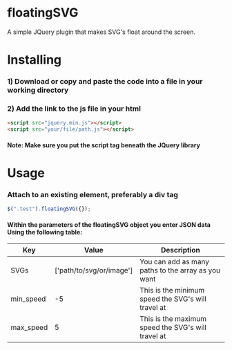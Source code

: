 # floatingSVG

A simple JQuery plugin that makes SVG's float around the screen.

# Installing

### 1) Download or copy and paste the code into a file in your working directory
### 2) Add the link to the js file in your html
```html
<script src="jquery.min.js"></script>
<script src="your/file/path.js"></script>
```
#### Note: Make sure you put the script tag beneath the JQuery library

# Usage

### Attach to an existing element, preferably a div tag
```javascript
$(".test").floatingSVG({});
```
#### Within the parameters of the floatingSVG object you enter JSON data Using the following table:
| Key | Value | Description |
|-----|-------|-------------|
| SVGs | ['path/to/svg/or/image'] | You can add as many paths to the array as you want |
| min_speed | -5 | This is the minimum speed the SVG's will travel at |
| max_speed | 5 | This is the maximum speed the SVG's will travel at |

